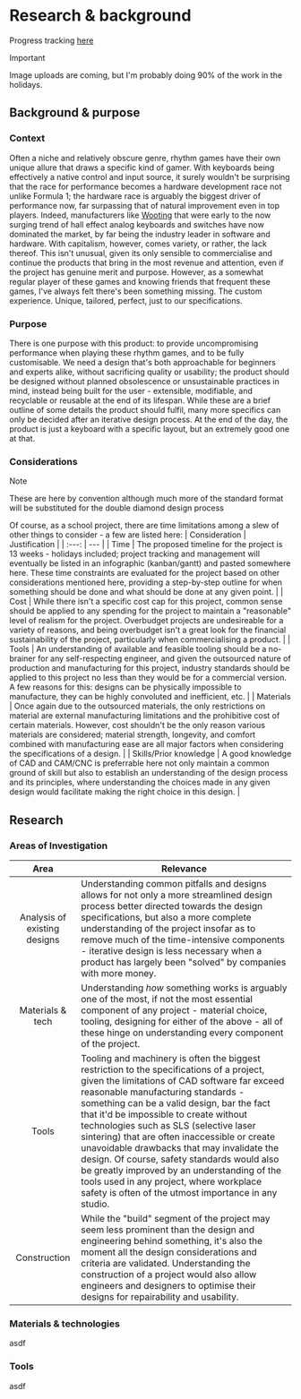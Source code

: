 # Research & background

Progress tracking [here](checklist.md)

> [!IMPORTANT]
> Image uploads are coming, but I'm probably doing 90% of the work in the holidays.

## Background & purpose

### Context

Often a niche and relatively obscure genre, rhythm games have their own unique allure that draws a specific kind of gamer. With keyboards being effectively a native control and input source, it surely wouldn't be surprising that the race for performance becomes a hardware development race not unlike Formula 1; the hardware race is arguably the biggest driver of performance now, far surpassing that of natural improvement even in top players. Indeed, manufacturers like [Wooting](https://wooting.io) that were early to the now surging trend of hall effect analog keyboards and switches have now dominated the market, by far being the industry leader in software and hardware. With capitalism, however, comes variety, or rather, the lack thereof. This isn't unusual, given its only sensible to commercialise and continue the products that bring in the most revenue and attention, even if the project has genuine merit and purpose. However, as a somewhat regular player of these games and knowing friends that frequent these games, I've always felt there's been something missing. The custom experience. Unique, tailored, perfect, just to our specifications.

### Purpose

There is one purpose with this product: to provide uncompromising performance when playing these rhythm games, and to be fully customisable. We need a design that's both approachable for beginners and experts alike, without sacrificing quality or usability; the product should be designed without planned obsolescence or unsustainable practices in mind, instead being built for the user - extensible, modifiable, and recyclable or reusable at the end of its lifespan. While these are a brief outline of some details the product should fulfil, many more specifics can only be decided after an iterative design process. At the end of the day, the product is just a keyboard with a specific layout, but an extremely good one at that.

### Considerations

> [!NOTE]
> These are here by convention although much more of the standard format will be substituted for the double diamond design process

Of course, as a school project, there are time limitations among a slew of other things to consider - a few are listed here:
| Consideration | Justification |
| :---: | --- |
| Time | The proposed timeline for the project is 13 weeks - holidays included; project tracking and management will eventually be listed in an infographic (kanban/gantt) and pasted somewhere here. These time constraints are evaluated for the project based on other considerations mentioned here, providing a step-by-step outline for when something should be done and what should be done at any given point. |
| Cost | While there isn't a specific cost cap for this project, common sense should be applied to any spending for the project to maintain a "reasonable" level of realism for the project. Overbudget projects are undesireable for a variety of reasons, and being overbudget isn't a great look for the financial sustainability of the project, particularly when commercialising a product. |
| Tools | An understanding of available and feasible tooling should be a no-brainer for any self-respecting engineer, and given the outsourced nature of production and manufacturing for this project, industry standards should be applied to this project no less than they would be for a commercial version. A few reasons for this: designs can be physically impossible to manufacture, they can be highly convoluted and inefficient, etc. |
| Materials | Once again due to the outsourced materials, the only restrictions on material are external manufacturing limitations and the prohibitive cost of certain materials. However, cost shouldn't be the only reason various materials are considered; material strength, longevity, and comfort combined with manufacturing ease are all major factors when considering the specifications of a design. |
| Skills/Prior knowledge | A good knowledge of CAD and CAM/CNC is preferrable here not only maintain a common ground of skill but also to establish an understanding of the design process and its principles, where understanding the choices made in any given design would facilitate making the right choice in this design. |

## Research

### Areas of Investigation

| Area | Relevance |
| :---: | --- |
| Analysis of existing designs | Understanding common pitfalls and designs allows for not only a more streamlined design process better directed towards the design specifications, but also a more complete understanding of the project insofar as to remove much of the time-intensive components - iterative design is less necessary when a product has largely been "solved" by companies with more money. |
| Materials & tech | Understanding *how* something works is arguably one of the most, if not the most essential component of any project - material choice, tooling, designing for either of the above - all of these hinge on understanding every component of the project. |
| Tools | Tooling and machinery is often the biggest restriction to the specifications of a project, given the limitations of CAD software far exceed reasonable manufacturing standards - something can be a valid design, bar the fact that it'd be impossible to create without technologies such as SLS (selective laser sintering) that are often inaccessible or create unavoidable drawbacks that may invalidate the design. Of course, safety standards would also be greatly improved by an understanding of the tools used in any project, where workplace safety is often of the utmost importance in any studio. |
| Construction | While the "build" segment of the project may seem less prominent than the design and engineering behind something, it's also the moment all the design considerations and criteria are validated. Understanding the construction of a project would also allow engineers and designers to optimise their designs for repairability and usability. |

### Materials & technologies

asdf

### Tools

asdf
